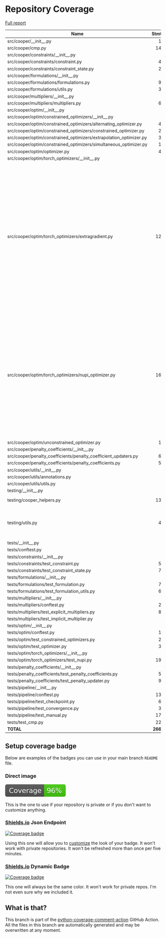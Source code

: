# Repository Coverage

[Full report](https://htmlpreview.github.io/?https://github.com/cooper-org/cooper/blob/python-coverage-comment-action-data/htmlcov/index.html)

| Name                                                                 |    Stmts |     Miss |   Cover |   Missing |
|--------------------------------------------------------------------- | -------: | -------: | ------: | --------: |
| src/cooper/\_\_init\_\_.py                                           |       13 |        4 |     69% |     16-21 |
| src/cooper/cmp.py                                                    |      146 |        0 |    100% |           |
| src/cooper/constraints/\_\_init\_\_.py                               |        3 |        0 |    100% |           |
| src/cooper/constraints/constraint.py                                 |       41 |        1 |     98% |        58 |
| src/cooper/constraints/constraint\_state.py                          |       29 |        0 |    100% |           |
| src/cooper/formulations/\_\_init\_\_.py                              |        2 |        0 |    100% |           |
| src/cooper/formulations/formulations.py                              |       90 |        2 |     98% |    55, 57 |
| src/cooper/formulations/utils.py                                     |       31 |        1 |     97% |       164 |
| src/cooper/multipliers/\_\_init\_\_.py                               |        2 |        0 |    100% |           |
| src/cooper/multipliers/multipliers.py                                |       63 |        1 |     98% |       189 |
| src/cooper/optim/\_\_init\_\_.py                                     |        5 |        0 |    100% |           |
| src/cooper/optim/constrained\_optimizers/\_\_init\_\_.py             |        5 |        0 |    100% |           |
| src/cooper/optim/constrained\_optimizers/alternating\_optimizer.py   |       40 |        1 |     98% |       220 |
| src/cooper/optim/constrained\_optimizers/constrained\_optimizer.py   |       29 |        0 |    100% |           |
| src/cooper/optim/constrained\_optimizers/extrapolation\_optimizer.py |       38 |        1 |     97% |       171 |
| src/cooper/optim/constrained\_optimizers/simultaneous\_optimizer.py  |       16 |        1 |     94% |        55 |
| src/cooper/optim/optimizer.py                                        |       49 |        0 |    100% |           |
| src/cooper/optim/torch\_optimizers/\_\_init\_\_.py                   |        3 |        0 |    100% |           |
| src/cooper/optim/torch\_optimizers/extragradient.py                  |      123 |       36 |     71% |85, 96, 100-101, 109, 170, 172, 174, 185, 189-191, 201, 206, 208-215, 250, 252, 254, 256, 268-270, 274, 277, 279, 293, 297, 303, 310-312 |
| src/cooper/optim/torch\_optimizers/nupi\_optimizer.py                |      160 |       28 |     82% |134, 136, 138, 141, 149, 151, 153, 155, 192-193, 198, 215-222, 255, 284, 312-313, 346-347, 355, 365, 389, 420-421 |
| src/cooper/optim/unconstrained\_optimizer.py                         |       14 |        1 |     93% |        40 |
| src/cooper/penalty\_coefficients/\_\_init\_\_.py                     |        3 |        0 |    100% |           |
| src/cooper/penalty\_coefficients/penalty\_coefficient\_updaters.py   |       62 |        1 |     98% |        48 |
| src/cooper/penalty\_coefficients/penalty\_coefficients.py            |       54 |        0 |    100% |           |
| src/cooper/utils/\_\_init\_\_.py                                     |        3 |        0 |    100% |           |
| src/cooper/utils/annotations.py                                      |        8 |        0 |    100% |           |
| src/cooper/utils/utils.py                                            |        7 |        0 |    100% |           |
| testing/\_\_init\_\_.py                                              |        2 |        0 |    100% |           |
| testing/cooper\_helpers.py                                           |      137 |        2 |     99% |  267, 298 |
| testing/utils.py                                                     |       45 |       12 |     73% |36, 41, 52, 55, 58, 61-63, 67, 70, 74, 77 |
| tests/\_\_init\_\_.py                                                |        0 |        0 |    100% |           |
| tests/conftest.py                                                    |        7 |        0 |    100% |           |
| tests/constraints/\_\_init\_\_.py                                    |        0 |        0 |    100% |           |
| tests/constraints/test\_constraint.py                                |       58 |        0 |    100% |           |
| tests/constraints/test\_constraint\_state.py                         |       75 |        0 |    100% |           |
| tests/formulations/\_\_init\_\_.py                                   |        0 |        0 |    100% |           |
| tests/formulations/test\_formulation.py                              |       72 |        0 |    100% |           |
| tests/formulations/test\_formulation\_utils.py                       |       65 |        0 |    100% |           |
| tests/multipliers/\_\_init\_\_.py                                    |        0 |        0 |    100% |           |
| tests/multipliers/conftest.py                                        |       26 |        0 |    100% |           |
| tests/multipliers/test\_explicit\_multipliers.py                     |       87 |        0 |    100% |           |
| tests/multipliers/test\_implicit\_multiplier.py                      |        7 |        0 |    100% |           |
| tests/optim/\_\_init\_\_.py                                          |        0 |        0 |    100% |           |
| tests/optim/conftest.py                                              |       14 |        0 |    100% |           |
| tests/optim/test\_constrained\_optimizers.py                         |       28 |        0 |    100% |           |
| tests/optim/test\_optimizer.py                                       |       37 |        0 |    100% |           |
| tests/optim/torch\_optimizers/\_\_init\_\_.py                        |        0 |        0 |    100% |           |
| tests/optim/torch\_optimizers/test\_nupi.py                          |      193 |        1 |     99% |        40 |
| tests/penalty\_coefficients/\_\_init\_\_.py                          |        0 |        0 |    100% |           |
| tests/penalty\_coefficients/test\_penalty\_coefficients.py           |       52 |        0 |    100% |           |
| tests/penalty\_coefficients/test\_penalty\_updater.py                |       94 |        0 |    100% |           |
| tests/pipeline/\_\_init\_\_.py                                       |        0 |        0 |    100% |           |
| tests/pipeline/conftest.py                                           |      132 |        1 |     99% |        43 |
| tests/pipeline/test\_checkpoint.py                                   |       68 |        0 |    100% |           |
| tests/pipeline/test\_convergence.py                                  |       34 |        0 |    100% |           |
| tests/pipeline/test\_manual.py                                       |      170 |        1 |     99% |       299 |
| tests/test\_cmp.py                                                   |      225 |        1 |     99% |        68 |
|                                                            **TOTAL** | **2667** |   **96** | **96%** |           |


## Setup coverage badge

Below are examples of the badges you can use in your main branch `README` file.

### Direct image

[![Coverage badge](https://raw.githubusercontent.com/cooper-org/cooper/python-coverage-comment-action-data/badge.svg)](https://htmlpreview.github.io/?https://github.com/cooper-org/cooper/blob/python-coverage-comment-action-data/htmlcov/index.html)

This is the one to use if your repository is private or if you don't want to customize anything.

### [Shields.io](https://shields.io) Json Endpoint

[![Coverage badge](https://img.shields.io/endpoint?url=https://raw.githubusercontent.com/cooper-org/cooper/python-coverage-comment-action-data/endpoint.json)](https://htmlpreview.github.io/?https://github.com/cooper-org/cooper/blob/python-coverage-comment-action-data/htmlcov/index.html)

Using this one will allow you to [customize](https://shields.io/endpoint) the look of your badge.
It won't work with private repositories. It won't be refreshed more than once per five minutes.

### [Shields.io](https://shields.io) Dynamic Badge

[![Coverage badge](https://img.shields.io/badge/dynamic/json?color=brightgreen&label=coverage&query=%24.message&url=https%3A%2F%2Fraw.githubusercontent.com%2Fcooper-org%2Fcooper%2Fpython-coverage-comment-action-data%2Fendpoint.json)](https://htmlpreview.github.io/?https://github.com/cooper-org/cooper/blob/python-coverage-comment-action-data/htmlcov/index.html)

This one will always be the same color. It won't work for private repos. I'm not even sure why we included it.

## What is that?

This branch is part of the
[python-coverage-comment-action](https://github.com/marketplace/actions/python-coverage-comment)
GitHub Action. All the files in this branch are automatically generated and may be
overwritten at any moment.